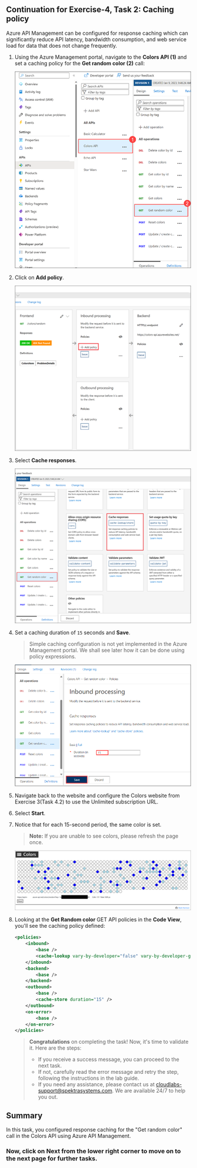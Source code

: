 ## Continuation for Exercise-4, Task 2: Caching policy

Azure API Management can be configured for response caching which can significantly reduce API latency, bandwidth consumption, and web service load for data that does not change frequently.

1. Using the Azure Management portal, navigate to the **Colors API (1)** and set a caching policy for the **Get random color (2)** call:

      ![APIM Adding Enable Caching](media/10.png)

1. Click on **Add policy**.
    
      ![APIM Adding Enable Caching](media/11.png)

1. Select **Cache responses**.

      ![APIM Enable Caching](media/12.png)

1. Set a caching duration of `15` seconds and **Save**.
    > Simple caching configuration is not yet implemented in the Azure Management portal. We shall see later how it can be done using policy expressions.

      ![APIM Cache Duration](media/inbond-processing.png)

1. Navigate back to the website and configure the Colors website from Exercise 3(Task 4.2) to use the Unlimited subscription URL.
1. Select **Start**.
1. Notice that for each 15-second period, the same color is set.

    > **Note:** If you are unable to see colors, please refresh the page once. 

    ![Colors Website Caching](media/14.png)

1. Looking at the **Get Random color** GET API policies in the **Code View**, you'll see the caching policy defined:
    ```xml
    <policies>
        <inbound>
            <base />
            <cache-lookup vary-by-developer="false" vary-by-developer-groups="false" allow-private-response-caching="false" must-revalidate="false" downstream-caching-type="none" />
        </inbound>
        <backend>
            <base />
        </backend>
        <outbound>
            <base />
            <cache-store duration="15" />
        </outbound>
        <on-error>
            <base />
        </on-error>
    </policies>
    ```

   > **Congratulations** on completing the task! Now, it's time to validate it. Here are the steps:
   > - If you receive a success message, you can proceed to the next task.
   > - If not, carefully read the error message and retry the step, following the instructions in the lab guide. 
   > - If you need any assistance, please contact us at cloudlabs-support@spektrasystems.com. We are available 24/7 to help you out.
         
      <validation step="23e3a74f-bdaf-49f0-9cab-d1090fe06328" />

## Summary
In this task, you configured response caching for the "Get random color" call in the Colors API using Azure API Management.

### Now, click on Next from the lower right corner to move on to the next page for further tasks.
